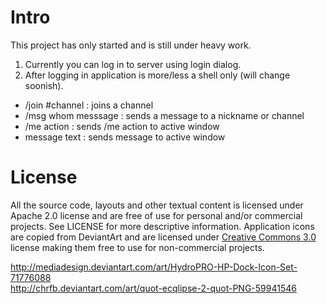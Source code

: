 Intro
=====

This project has only started and is still under heavy work.

1. Currently you can log in to server using login dialog.
2. After logging in application is more/less a shell only (will change soonish).

- /join #channel : joins a channel
- /msg whom messsage : sends a message to a nickname or channel
- /me action : sends /me action to active window
- message text : sends message to active window

License
=======

All the source code, layouts and other textual content is licensed under Apache 2.0 license
and are free of use for personal and/or commercial projects. See LICENSE for more descriptive 
information. Application icons are copied from DeviantArt and are licensed under
[Creative Commons 3.0](http://creativecommons.org/licenses/by-nc-sa/3.0/)
license making them free to use for non-commercial projects.

http://mediadesign.deviantart.com/art/HydroPRO-HP-Dock-Icon-Set-71776088<br>
http://chrfb.deviantart.com/art/quot-ecqlipse-2-quot-PNG-59941546
